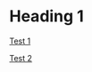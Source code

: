 <!-- TITLE: Test Page -->
<!-- SUBTITLE: Test Page -->

# Heading 1
<a class="youtube" href="http://www.gamespot.com/videos/top-5-skyrim-mods-of-the-week-become-the-master-of/2300-6423174/">Test 1</a>

<a class="timeline" href="https://docs.google.com/spreadsheets/d/1cWqQBZCkX9GpzFtxCWHoqFXCHg-ylTVUWlnrdYMzKUI/pubhtml">Test 2</a>
